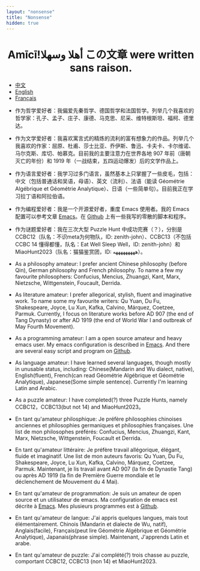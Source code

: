 ```yaml
---
layout: "nonsense"
title: "Nonsense"
hidden: true
---
```

<h1 style="text-align: center;">Amīcī!وسھلا‎ أھلا ‎この文章 were written sans raison.</h1>

<ul class="nav nav-tabs">
<li class="active"><a href="#cn" data-toggle="tab">中文</a></li>
<li><a href="#en" data-toggle="tab">English</a></li>
<li><a href="#fr" data-toggle="tab">Français</a></li>
</ul>
<div class="tab-content">
<div class="tab-pane active" id="cn">

- 作为哲学爱好者：我偏爱先秦哲学、德国哲学和法国哲学。列举几个我喜欢的哲学家：孔子、孟子、庄子、康德、马克思、尼采、维特根斯坦、福柯、德里达。

- 作为文学爱好者：我喜欢寓言式的精炼的流利的富有想象力的作品。列举几个我喜欢的作家：屈原、杜甫、莎士比亚、乔伊斯、鲁迅、卡夫卡、卡尔维诺、马尔克斯、库切、帕慕克。目前我的主要注意力在世界各地 907 年前（唐朝灭亡的年份）和 1919 年（一战结束，五四运动爆发）后的文学作品上。

- 作为语言爱好者：我学习过多门语言，虽然基本上只掌握了一些皮毛，包括：中文（包括普通话和吴语，母语）、英文（流利）、法语（能读 Géométrie Algébrique et Géométrie Analytique）、日语（一些简单句）。目前我正在学习拉丁语和阿拉伯语。

- 作为编程爱好者：我是一个开源爱好者，重度 Emacs 使用者。我的 Emacs 配置可以参考文章 [Emacs](./post/emacs_configuration)。在 [Github](https://github.com/zenith-john/) 上有一些我写的零散的脚本和程序。

- 作为谜题爱好者：我在三次大型 Puzzle Hunt 中成功完赛（？），分别是 CCBC12（队名：不识meta为何物队，ID: zenith-john）、CCBC13（不包括 CCBC 14 懂得都懂，队名：Eat Well Sleep Well，ID: zenith-john）和MiaoHunt2023（队名：猫猫鉴赏团，ID: هههههههههه）。

</div>
<div class="tab-pane" id="en">

- As a philosophy amateur: I prefer ancient Chinese philosophy (before Qin), German philosophy and French philosophy. To name a few my favourite philosophers: Confucius, Mencius, Zhuangzi, Kant, Marx, Nietzsche, Wittgenstein, Foucault, Derrida.

- As literature amateur: I prefer allegorical, stylish, fluent and imaginative work. To name some my favourite writers: Qu Yuan, Du Fu, Shakespeare, Joyce, Lu Xun, Kafka, Calvino, Márquez, Coetzee, Parmuk. Currently, I focus on literature works before AD 907 (the end of Tang Dynasty) or after AD 1919 (the end of World War I and outbreak of May Fourth Movement).

- As a programming amateur: I am a open source amateur and heavy emacs user. My emacs configuration is described in [Emacs](./post/emacs_configuration). And there are several easy script and program on [Github](https://github.com/zenith-john/).

- As language amateur: I have learned several languages, though mostly in unusable status, including: Chinese(Mandarin and Wu dialect, native), English(fluent), French(can read Géométrie Algébrique et Géométrie Analytique), Japanese(Some simple sentence). Currently I'm learning Latin and Arabic.

- As a puzzle amateur: I have completed(?) three Puzzle Hunts, namely CCBC12，CCBC13(but not 14) and MiaoHunt2023。

</div>
<div class="tab-pane" id="fr">

- En tant qu'amateur philosphique: Je préfère philosophies chinoises anciennes et philosophies germaniques et philosophies françaises. Une list de mon philosophes préférés: Confucius, Mencius, Zhuangzi, Kant, Marx, Nietzsche, Wittgenstein, Foucault et Derrida.

- En tant qu'amateur littéraire: Je préfère travail allégorique, élégant, fluide et imaginatif. Une list de mon auteurs favoris: Qu Yuan, Du Fu, Shakespeare, Joyce, Lu Xun, Kafka, Calvino, Márquez, Coetzee, Parmuk. Maintenant, je lis travail avant AD 907 (la fin de Dynastie Tang) ou après AD 1919 (la fin de Première Guerre mondiale et le déclenchement de Mouvement du 4 Mai).

- En tant qu'amateur de programmation: Je suis un amateur de open source et un utilisateur de emacs. Ma configuration de emacs est décrite à [Emacs](./post/emacs_configuration). Mes plusieurs programmes est à [Github](https://github.com/zenith-john/).

- En tant qu'amateur de langue: J'ai appris quelques langues, mais tout élémentairement. Chinois (Mandarin et dialecte de Wu, natif), Anglais(facile), Français(peut lire Géométrie Algébrique et Géométrie Analytique), Japanais(phrase simple). Maintenant, J'apprends Latin et arabe.

- En tant qu'amateur de puzzle: J'ai complété(?) trois chasse au puzzle, comportant CCBC12, CCBC13 (non 14) et MiaoHunt2023.

</div>
</div>
